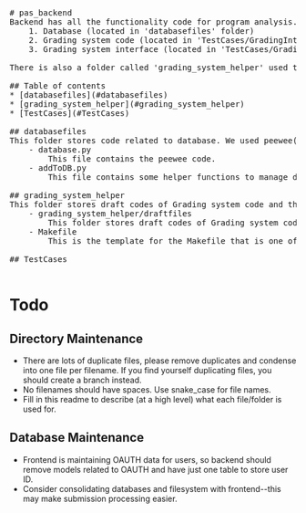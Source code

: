 <pre>
# pas_backend
Backend has all the functionality code for program analysis. There are three main chunk of code in this repository:  
    1. Database (located in 'databasefiles' folder)  
    2. Grading system code (located in 'TestCases/GradingInterface' folder)  
    3. Grading system interface (located in 'TestCases/GradingInterface' folder)  

There is also a folder called 'grading_system_helper' used to store draft files of Grading system code and the Makefile template.

## Table of contents
* [databasefiles](#databasefiles)
* [grading_system_helper](#grading_system_helper)
* [TestCases](#TestCases)

## databasefiles
This folder stores code related to database. We used peewee(sqlite3) to set up our database.  
    - database.py  
        This file contains the peewee code.  
    - addToDB.py  
        This file contains some helper functions to manage database.  

## grading_system_helper
This folder stores draft codes of Grading system code and the Makefile template.  
    - grading_system_helper/draftfiles  
        This folder stores draft codes of Grading system code.  
    - Makefile  
        This is the template for the Makefile that is one of the key elements of the grading system code. Any developer should read   this template before modifying gradingsystem.py. Any professor user should read this template to create the corresponding Makefile of an assignment.

## TestCases

</pre>
# Todo

## Directory Maintenance

- There are lots of duplicate files, please remove duplicates and condense into one file per filename. If you find 
    yourself duplicating files, you should create a branch instead.
- No filenames should have spaces. Use snake_case for file names.
- Fill in this readme to describe (at a high level) what each file/folder is used for.


## Database Maintenance

- Frontend is maintaining OAUTH data for users, so backend should remove models
related to OAUTH and have just one table to store user ID.
- Consider consolidating databases and filesystem with frontend--this may make submission processing easier.


